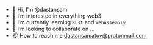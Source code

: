 - 👋 Hi, I’m @dastansam
- 👀 I’m interested in everything web3
- 🌱 I’m currently learning `Rust` and `WebAssembly`
- 💞️ I’m looking to collaborate on ...
- 📫 How to reach me dastansamatov@protonmail.com

<!---
dastansam/dastansam is a ✨ special ✨ repository because its `README.md` (this file) appears on your GitHub profile.
You can click the Preview link to take a look at your changes.
--->
